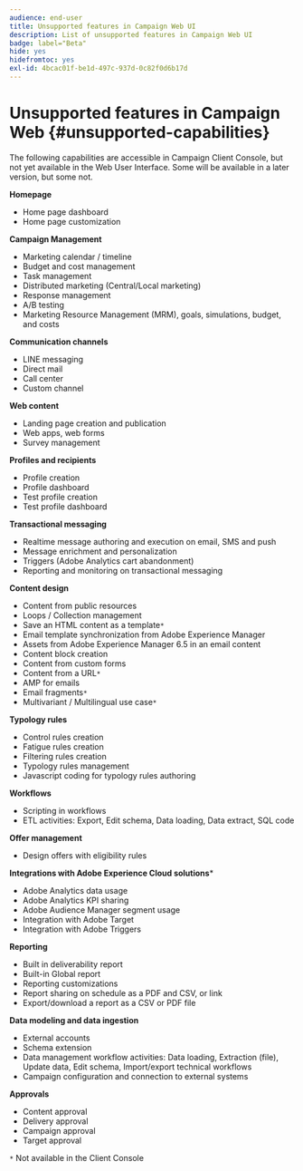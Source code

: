 ```yaml
---
audience: end-user
title: Unsupported features in Campaign Web UI
description: List of unsupported features in Campaign Web UI
badge: label="Beta"
hide: yes
hidefromtoc: yes
exl-id: 4bcac01f-be1d-497c-937d-0c82f0d6b17d
---
```

# Unsupported features in Campaign Web {#unsupported-capabilities}

The following capabilities are accessible in Campaign Client Console, but not yet available in the Web User Interface. Some will be available in a later version, but some not. 

**Homepage**

* Home page dashboard
* Home page customization

**Campaign Management**

* Marketing calendar / timeline
* Budget and cost management
* Task management
* Distributed marketing (Central/Local marketing)
* Response management
* A/B testing
* Marketing Resource Management (MRM), goals, simulations, budget, and costs

**Communication channels**

* LINE messaging
* Direct mail
* Call center
* Custom channel

**Web content**

* Landing page creation and publication
* Web apps, web forms
* Survey management

**Profiles and recipients**

* Profile creation
* Profile dashboard
* Test profile creation
* Test profile dashboard

**Transactional messaging**

* Realtime message authoring and execution on email, SMS and push
* Message enrichment and personalization
* Triggers (Adobe Analytics cart abandonment)
* Reporting and monitoring on transactional messaging

**Content design**

* Content from public resources
* Loops / Collection management
* Save an HTML content as a template`*`
* Email template synchronization from Adobe Experience Manager
* Assets from Adobe Experience Manager 6.5 in an email content
* Content block creation
* Content from custom forms
* Content from a URL`*`
* AMP for emails
* Email fragments`*`
* Multivariant / Multilingual use case`*`

**Typology rules**

* Control rules creation
* Fatigue rules creation
* Filtering rules creation
* Typology rules management
* Javascript coding for typology rules authoring

**Workflows**

* Scripting in workflows
* ETL activities: Export, Edit schema, Data loading, Data extract, SQL code

**Offer management**

* Design offers with eligibility rules

**Integrations with Adobe Experience Cloud solutions***

* Adobe Analytics data usage
* Adobe Analytics KPI sharing
* Adobe Audience Manager segment usage
* Integration with Adobe Target
* Integration with Adobe Triggers

**Reporting**

* Built in deliverability report
* Built-in Global report
* Reporting customizations
* Report sharing on schedule as a PDF and CSV, or link
* Export/download a report as a CSV or PDF file

**Data modeling and data ingestion**

* External accounts
* Schema extension
* Data management workflow activities: Data loading, Extraction (file), Update data, Edit schema, Import/export technical workflows
* Campaign configuration and connection to external systems

**Approvals**

* Content approval
* Delivery approval
* Campaign approval
* Target approval


`*` Not available in the Client Console

